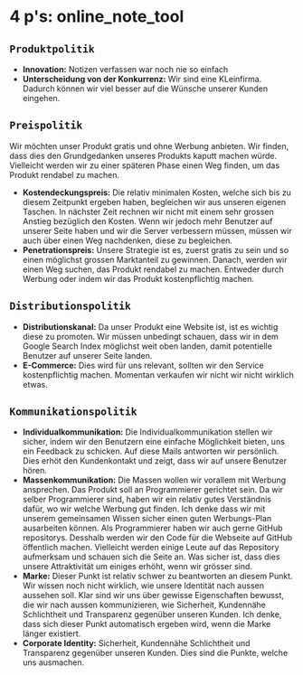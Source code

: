 # 4 p's: online_note_tool
## `Produktpolitik`
- __Innovation:__ Notizen verfassen war noch nie so einfach
- __Unterscheidung von der Konkurrenz:__ Wir sind eine KLeinfirma.
  Dadurch können wir viel besser auf die Wünsche unserer Kunden eingehen.

## `Preispolitik`
Wir möchten unser Produkt gratis und ohne Werbung anbieten.
Wir finden, dass dies den Grundgedanken unseres Produkts kaputt machen würde.
Vielleicht werden wir zu einer späteren Phase einen Weg finden, um das Produkt rendabel zu machen.

- __Kostendeckungspreis:__ Die relativ minimalen Kosten, welche sich bis zu diesem Zeitpunkt ergeben haben, begleichen
  wir aus unseren eigenen Taschen. In nächster Zeit rechnen wir nicht mit einem sehr grossen Anstieg bezüglich den
  Kosten. Wenn wir jedoch mehr Benutzer auf unserer Seite haben und wir die Server verbessern müssen, müssen wir auch
  über einen Weg nachdenken, diese zu begleichen.
- __Penetrationspreis:__ Unsere Strategie ist es, zuerst gratis zu sein und so einen möglichst
  grossen Marktanteil zu gewinnen. Danach, werden wir einen Weg suchen, das Produkt rendabel zu machen. Entweder durch
  Werbung oder indem wir das Produkt kostenpflichtig machen.

## `Distributionspolitik`
- __Distributionskanal:__ Da unser Produkt eine Website ist, ist es wichtig diese zu promoten.
  Wir müssen unbedingt schauen, dass wir in dem Google Search Index möglichst weit oben landen, damit potentielle
  Benutzer auf unserer Seite landen.
- __E-Commerce:__ Dies wird für uns relevant, sollten wir den Service kostenpflichtig machen.
  Momentan verkaufen wir nicht wir nicht wirklich etwas.

## `Kommunikationspolitik`
- __Individualkommunikation:__ Die Individualkommunikation stellen wir sicher, indem wir den Benutzern eine einfache
  Möglichkeit bieten, uns ein Feedback zu schicken. Auf diese Mails antworten wir persönlich.
  Dies erhöt den Kundenkontakt und zeigt, dass wir auf unsere Benutzer hören.
- __Massenkommunikation:__ Die Massen wollen wir vorallem mit Werbung ansprechen. Das Produkt soll an Programmierer
  gerichtet sein. Da wir selber Programmierer sind, haben wir ein relativ gutes Verständnis dafür, wo wir welche Werbung
  gut finden. Ich denke dass wir mit unserem gemeinsamen Wissen sicher einen guten Werbungs-Plan ausarbeiten können.
  Als Programmierer haben wir auch gerne GitHub repositorys. Desshalb werden wir den Code für die Webseite auf GitHub
  öffentlich machen. Vielleicht werden einige Leute auf das Repository aufmerksam und schauen sich die Seite an.
  Was sicher ist, dass dies unsere Attraktivität um einiges erhöht, wenn wir grösser sind.
- __Marke:__ Dieser Punkt ist relativ schwer zu beantworten an diesem Punkt. Wir wissen noch nicht wirklich, wie unsere
  Identität nach aussen aussehen soll. Klar sind wir uns über gewisse Eigenschaften bewusst, die wir nach aussen
  kommunizieren, wie Sicherheit, Kundennähe Schlichtheit und Transparenz gegenüber unseren Kunden.
  Ich denke, dass sich dieser Punkt automatisch ergeben wird, wenn die Marke länger existiert.
- __Corporate Identity:__ Sicherheit, Kundennähe Schlichtheit und Transparenz gegenüber unseren Kunden.
  Dies sind die Punkte, welche uns ausmachen.

